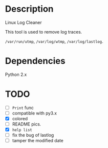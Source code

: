 # Description
Linux Log Cleaner

This tool is used to remove log traces.

`/var/run/utmp`, `/var/log/wtmp`, `/var/log/lastlog`.

# Dependencies
Python 2.x

# TODO
- [ ] `Print` func
- [ ] compatible with py3.x
- [x] colored
- [ ] README pics.
- [x] `help list`
- [ ] fix the bug of lastlog
- [ ] tamper the modified date
